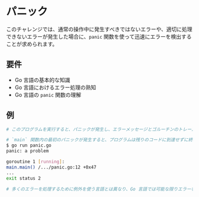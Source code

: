 # パニック

このチャレンジでは、通常の操作中に発生すべきではないエラーや、適切に処理できないエラーが発生した場合に、`panic` 関数を使って迅速にエラーを検出することが求められます。

## 要件

- Go 言語の基本的な知識
- Go 言語におけるエラー処理の熟知
- Go 言語の `panic` 関数の理解

## 例

```sh
# このプログラムを実行すると、パニックが発生し、エラーメッセージとゴルーチンのトレースが表示され、非ゼロのステータスで終了します。

# `main` 関数内の最初のパニックが発生すると、プログラムは残りのコードに到達せずに終了します。プログラムが一時ファイルを作成しようとする様子を見たい場合は、最初のパニックをコメントアウトしてください。
$ go run panic.go
panic: a problem

goroutine 1 [running]:
main.main() /.../panic.go:12 +0x47
...
exit status 2

# 多くのエラーを処理するために例外を使う言語とは異なり、Go 言語では可能な限りエラーを示す戻り値を使うことが一般的です。
```
